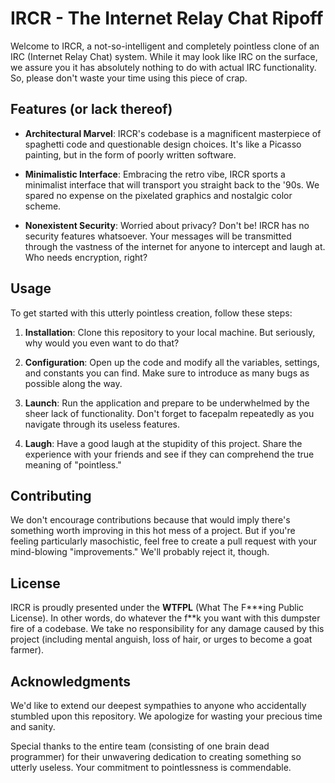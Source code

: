 # IRCR - The Internet Relay Chat Ripoff

Welcome to IRCR, a not-so-intelligent and completely pointless clone of an IRC (Internet Relay Chat) system. While it may look like IRC on the surface, we assure you it has absolutely nothing to do with actual IRC functionality. So, please don't waste your time using this piece of crap.

## Features (or lack thereof)

- **Architectural Marvel**: IRCR's codebase is a magnificent masterpiece of spaghetti code and questionable design choices. It's like a Picasso painting, but in the form of poorly written software.

- **Minimalistic Interface**: Embracing the retro vibe, IRCR sports a minimalist interface that will transport you straight back to the '90s. We spared no expense on the pixelated graphics and nostalgic color scheme.

- **Nonexistent Security**: Worried about privacy? Don't be! IRCR has no security features whatsoever. Your messages will be transmitted through the vastness of the internet for anyone to intercept and laugh at. Who needs encryption, right?

## Usage

To get started with this utterly pointless creation, follow these steps:

1. **Installation**: Clone this repository to your local machine. But seriously, why would you even want to do that?

2. **Configuration**: Open up the code and modify all the variables, settings, and constants you can find. Make sure to introduce as many bugs as possible along the way.

3. **Launch**: Run the application and prepare to be underwhelmed by the sheer lack of functionality. Don't forget to facepalm repeatedly as you navigate through its useless features.

4. **Laugh**: Have a good laugh at the stupidity of this project. Share the experience with your friends and see if they can comprehend the true meaning of "pointless."

## Contributing

We don't encourage contributions because that would imply there's something worth improving in this hot mess of a project. But if you're feeling particularly masochistic, feel free to create a pull request with your mind-blowing "improvements." We'll probably reject it, though.

## License

IRCR is proudly presented under the **WTFPL** (What The F\*\*\*ing Public License). In other words, do whatever the f**k you want with this dumpster fire of a codebase. We take no responsibility for any damage caused by this project (including mental anguish, loss of hair, or urges to become a goat farmer).

## Acknowledgments

We'd like to extend our deepest sympathies to anyone who accidentally stumbled upon this repository. We apologize for wasting your precious time and sanity.

Special thanks to the entire team (consisting of one brain dead programmer) for their unwavering dedication to creating something so utterly useless. Your commitment to pointlessness is commendable.